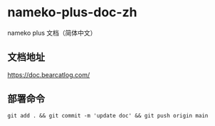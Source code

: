 # nameko-plus-doc-zh

nameko plus 文档（简体中文）

## 文档地址

https://doc.bearcatlog.com/

## 部署命令

```shell
git add . && git commit -m 'update doc' && git push origin main
```